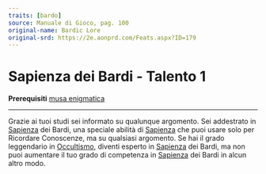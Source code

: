 ```yaml
---
traits: [bardo]
source: Manuale di Gioco, pag. 100
original-name: Bardic Lore
original-srd: https://2e.aonprd.com/Feats.aspx?ID=179
---
```


# Sapienza dei Bardi - Talento 1

**Prerequisiti** [musa enigmatica](/classi/bardo/muse/enigmatica)

---

Grazie ai tuoi studi sei informato su qualunque argomento. Sei addestrato in
[Sapienza](/abilita/sapienza) dei Bardi, una speciale abilità di
[Sapienza](/abilita/sapienza) che puoi usare solo per Ricordare Conoscenze, ma
su qualsiasi argomento. Se hai il grado leggendario in
[Occultismo](/abilita/occultismo), diventi esperto in
[Sapienza](/abilita/sapienza) dei Bardi, ma non puoi aumentare il tuo grado di
competenza in [Sapienza](/abilita/sapienza) dei Bardi in alcun altro modo.
